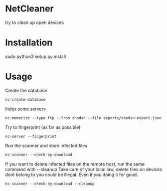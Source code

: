 # NetCleaner
try to clean up open devices

# Installation
sudo python3 setup.py install

# Usage
Create the database 
```
nc-create-database 
```

Index some servers 
```
nc-memorize --type ftp --from shodan --file exports/shodan-export.json 
```

Try to fingerprint (as far as possible)
```
nc-server --fingerprint 
```

Run the scanner and store infected files
```
nc-scanner --check-by-download 
```

If you want to delete infected files on the remote host, run the same command with --cleanup
Take care of your local law, delete files on devices dont belong to you could be illegal. Even if you doing it for good. 
```
nc-scanner --check-by-download --cleanup
```